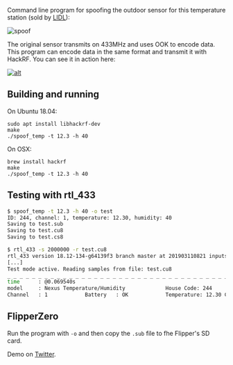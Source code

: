 Command line program for spoofing the outdoor sensor for this temperature station (sold by [LIDL](https://www.google.com/search?q=lidl+temperature+station)):

![spoof](/temp_station.png)

The original sensor transmits on 433MHz and uses OOK to encode data.
This program can encode data in the same format and transmit it with HackRF.
You can see it in action here:

[![alt](https://img.youtube.com/vi/uqBe81vcZOM/0.jpg)](https://www.youtube.com/watch?v=uqBe81vcZOM)

Building and running
---

On Ubuntu 18.04:
```
sudo apt install libhackrf-dev
make
./spoof_temp -t 12.3 -h 40
```

On OSX:
```
brew install hackrf
make
./spoof_temp -t 12.3 -h 40
```

Testing with rtl_433
---
```bash
$ spoof_temp -t 12.3 -h 40 -o test
ID: 244, channel: 1, temperature: 12.30, humidity: 40
Saving to test.sub
Saving to test.cu8
Saving to test.cs8

$ rtl_433 -s 2000000 -r test.cu8
rtl_433 version 18.12-134-g64139f3 branch master at 201903110821 inputs file rtl_tcp
[...]
Test mode active. Reading samples from file: test.cu8
_ _ _ _ _ _ _ _ _ _ _ _ _ _ _ _ _ _ _ _ _ _ _ _ _ _ _ _ _ _ _ _ _ _ _ _ _ _ _ _ _ _ _ _ _ _ _ _ _ _ _ _ _ _ _ _ _ _ _ _ _ _ _ _ _ _ _ _ _ _ _ _ _ _ _ _ _ _ _ _ _ _ _ _ _ _ _ _ _ _ _ _ _ _ _ _ _ _ _ _ _ _ _ _ _
time      : @0.069540s
model     : Nexus Temperature/Humidity             House Code: 244
Channel   : 1            Battery   : OK            Temperature: 12.30 C      Humidity  : 40 %
```

FlipperZero
---
Run the program with `-o` and then copy the `.sub` file to fhe Flipper's SD card.

Demo on [Twitter](https://twitter.com/rgerganov/status/1561303946211336195).
